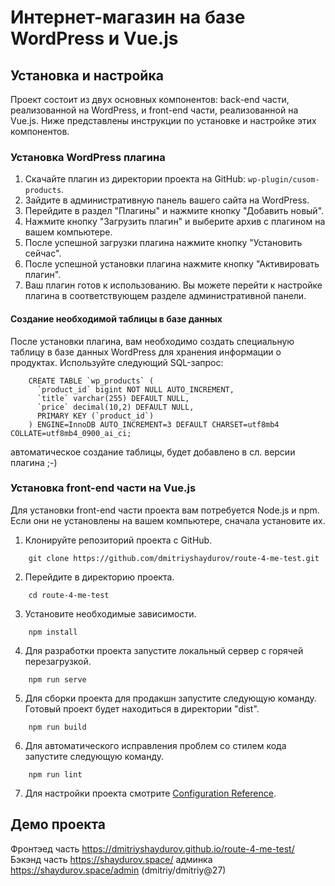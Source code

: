 # Интернет-магазин на базе WordPress и Vue.js

## Установка и настройка

Проект состоит из двух основных компонентов: back-end части, реализованной на WordPress, и front-end части, реализованной на Vue.js. Ниже представлены инструкции по установке и настройке этих компонентов.

### Установка WordPress плагина

1. Скачайте плагин из директории проекта на GitHub: `wp-plugin/cusom-products`.
2. Зайдите в административную панель вашего сайта на WordPress.
3. Перейдите в раздел "Плагины" и нажмите кнопку "Добавить новый".
4. Нажмите кнопку "Загрузить плагин" и выберите архив с плагином на вашем компьютере.
5. После успешной загрузки плагина нажмите кнопку "Установить сейчас".
6. После успешной установки плагина нажмите кнопку "Активировать плагин".
7. Ваш плагин готов к использованию. Вы можете перейти к настройке плагина в соответствующем разделе административной панели.

#### Создание необходимой таблицы в базе данных

После установки плагина, вам необходимо создать специальную таблицу в базе данных WordPress для хранения информации о продуктах. Используйте следующий SQL-запрос:
```
    CREATE TABLE `wp_products` (
      `product_id` bigint NOT NULL AUTO_INCREMENT,
      `title` varchar(255) DEFAULT NULL,
      `price` decimal(10,2) DEFAULT NULL,
      PRIMARY KEY (`product_id`)
    ) ENGINE=InnoDB AUTO_INCREMENT=3 DEFAULT CHARSET=utf8mb4 COLLATE=utf8mb4_0900_ai_ci;
```
автоматическое создание таблицы, будет добавлено в сл. версии плагина ;-)
### Установка front-end части на Vue.js

Для установки front-end части проекта вам потребуется Node.js и npm. Если они не установлены на вашем компьютере, сначала установите их.

1. Клонируйте репозиторий проекта с GitHub.
```
    git clone https://github.com/dmitriyshaydurov/route-4-me-test.git
```
2. Перейдите в директорию проекта.
```
    cd route-4-me-test
```
3. Установите необходимые зависимости.
```
    npm install
```
4. Для разработки проекта запустите локальный сервер с горячей перезагрузкой.
```
    npm run serve
```
5. Для сборки проекта для продакшн запустите следующую команду. Готовый проект будет находиться в директории "dist".
```
    npm run build
```
6. Для автоматического исправления проблем со стилем кода запустите следующую команду.
```
    npm run lint
```
7. Для настройки проекта смотрите [Configuration Reference](https://cli.vuejs.org/config/).

## Демо проекта
Фронтэед часть https://dmitriyshaydurov.github.io/route-4-me-test/
Бэкэнд часть https://shaydurov.space/
админка https://shaydurov.space/admin (dmitriy/dmitriy@27)

